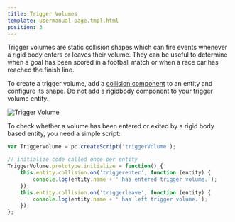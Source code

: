 ```yaml
---
title: Trigger Volumes
template: usermanual-page.tmpl.html
position: 3
---
```


Trigger volumes are static collision shapes which can fire events whenever a rigid body enters or leaves their volume. They can be useful to determine when a goal has been scored in a football match or when a race car has reached the finish line.

To create a trigger volume, add a [collision component][1] to an entity and configure its shape. Do not add a rigidbody component to your trigger volume entity.

![Trigger Volume][2]

To check whether a volume has been entered or exited by a rigid body based entity, you need a simple script:

```javascript
var TriggerVolume = pc.createScript('triggerVolume');

// initialize code called once per entity
TriggerVolume.prototype.initialize = function() {
    this.entity.collision.on('triggerenter', function (entity) {
        console.log(entity.name + ' has entered trigger volume.');
    });
    this.entity.collision.on('triggerleave', function (entity) {
        console.log(entity.name + ' has left trigger volume.');
    });
};
```

[1]: https://developer.playcanvas.com/en/user-manual/packs/components/collision/
[2]: /images/user-manual/physics/trigger-volume.png

